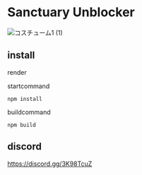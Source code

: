 # Sanctuary Unblocker
![コスチューム1 (1)](https://github.com/user-attachments/assets/c2e6e57d-1881-4d14-b3ed-8c5e00091827)

## install
render

startcommand
```
npm install
```
buildcommand
```
npm build
```

## discord
https://discord.gg/3K98TcuZ

